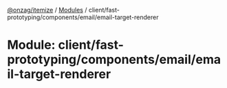 [@onzag/itemize](../README.md) / [Modules](../modules.md) / client/fast-prototyping/components/email/email-target-renderer

# Module: client/fast-prototyping/components/email/email-target-renderer
